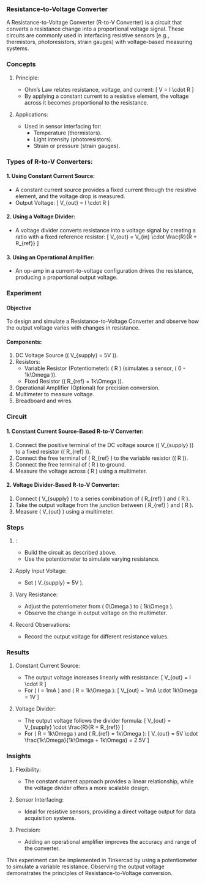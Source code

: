 ### Resistance-to-Voltage Converter

A Resistance-to-Voltage Converter (R-to-V Converter) is a circuit that converts a resistance change into a proportional voltage signal. These circuits are commonly used in interfacing resistive sensors (e.g., thermistors, photoresistors, strain gauges) with voltage-based measuring systems.

### Concepts

1. Principle:
   - Ohm’s Law relates resistance, voltage, and current:
     \[
     V = I \cdot R
     \]
   - By applying a constant current to a resistive element, the voltage across it becomes proportional to the resistance.

2. Applications:
   - Used in sensor interfacing for:
     - Temperature (thermistors).
     - Light intensity (photoresistors).
     - Strain or pressure (strain gauges).

### Types of R-to-V Converters:

#### 1. Using Constant Current Source:

   - A constant current source provides a fixed current through the resistive element, and the voltage drop is measured.
   - Output Voltage:
     \[
     V_{out} = I \cdot R
     \]

#### 2. Using a Voltage Divider:

   - A voltage divider converts resistance into a voltage signal by creating a ratio with a fixed reference resistor:
     \[
     V_{out} = V_{in} \cdot \frac{R}{R + R_{ref}}
     \]

#### 3. Using an Operational Amplifier:

   - An op-amp in a current-to-voltage configuration drives the resistance, producing a proportional output voltage.

### Experiment

#### Objective

To design and simulate a Resistance-to-Voltage Converter and observe how the output voltage varies with changes in resistance.

#### Components:

1. DC Voltage Source (\( V_{supply} = 5V \)).
2. Resistors:
   - Variable Resistor (Potentiometer): \( R \) (simulates a sensor, \( 0 - 1k\Omega \)).
   - Fixed Resistor (\( R_{ref} = 1k\Omega \)).
3. Operational Amplifier (Optional) for precision conversion.
4. Multimeter to measure voltage.
5. Breadboard and wires.

### Circuit

#### 1. Constant Current Source-Based R-to-V Converter:

1. Connect the positive terminal of the DC voltage source (\( V_{supply} \)) to a fixed resistor (\( R_{ref} \)).
2. Connect the free terminal of \( R_{ref} \) to the variable resistor (\( R \)).
3. Connect the free terminal of \( R \) to ground.
4. Measure the voltage across \( R \) using a multimeter.

#### 2. Voltage Divider-Based R-to-V Converter:

1. Connect \( V_{supply} \) to a series combination of \( R_{ref} \) and \( R \).
2. Take the output voltage from the junction between \( R_{ref} \) and \( R \).
3. Measure \( V_{out} \) using a multimeter.

### Steps

1. :
   - Build the circuit as described above.
   - Use the potentiometer to simulate varying resistance.

2. Apply Input Voltage:
   - Set \( V_{supply} = 5V \).

3. Vary Resistance:
   - Adjust the potentiometer from \( 0\Omega \) to \( 1k\Omega \).
   - Observe the change in output voltage on the multimeter.

4. Record Observations:
   - Record the output voltage for different resistance values.

### Results

1. Constant Current Source:
   - The output voltage increases linearly with resistance:
     \[
     V_{out} = I \cdot R
     \]
   - For \( I = 1mA \) and \( R = 1k\Omega \):
     \[
     V_{out} = 1mA \cdot 1k\Omega = 1V
     \]

2. Voltage Divider:
   - The output voltage follows the divider formula:
     \[
     V_{out} = V_{supply} \cdot \frac{R}{R + R_{ref}}
     \]
   - For \( R = 1k\Omega \) and \( R_{ref} = 1k\Omega \):
     \[
     V_{out} = 5V \cdot \frac{1k\Omega}{1k\Omega + 1k\Omega} = 2.5V
     \]

### Insights

1. Flexibility:
   - The constant current approach provides a linear relationship, while the voltage divider offers a more scalable design.

2. Sensor Interfacing:
   - Ideal for resistive sensors, providing a direct voltage output for data acquisition systems.

3. Precision:
   - Adding an operational amplifier improves the accuracy and range of the converter.

This experiment can be implemented in Tinkercad by using a potentiometer to simulate a variable resistance. Observing the output voltage demonstrates the principles of Resistance-to-Voltage conversion.
